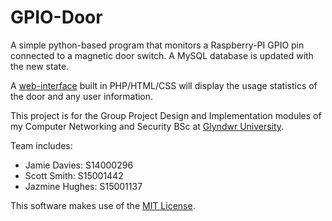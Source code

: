 # GPIO-Door
A simple python-based program that monitors a Raspberry-PI GPIO pin connected to a magnetic door switch. A MySQL database is updated with the new state.

A [web-interface](http://uni.scottsmudger.website/prototype) built in PHP/HTML/CSS will display the usage statistics of the door and any user information.

This project is for the Group Project Design and Implementation modules of my Computer Networking and Security BSc at [Glyndwr University](https://www.glyndwr.ac.uk/).

Team includes: 
- Jamie Davies: S14000296
- Scott Smith: S15001442
- Jazmine Hughes: S15001137


This software makes use of the [MIT License](https://github.com/ScottSmudger/GPIO-Door/blob/master/LICENSE).
